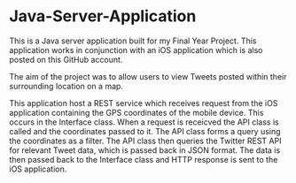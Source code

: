 Java-Server-Application
=======================
This is a Java server application built for my Final Year Project. This application works in conjunction with an iOS application which is also posted on this GitHub account.

The aim of the project was to allow users to view Tweets posted within their surrounding location on a map.

This application host a REST service which receives request from the iOS application containing the GPS coordinates of the mobile device. This occurs in the Interface class. When a request is receicved the API class is called and the coordinates passed to it. The API class forms a query using the coordinates as a filter. The API class then queries the Twitter REST API for relevant Tweet data, which is passed back in JSON format. The data is then passed back to the Interface class and HTTP response is sent to the iOS application.
